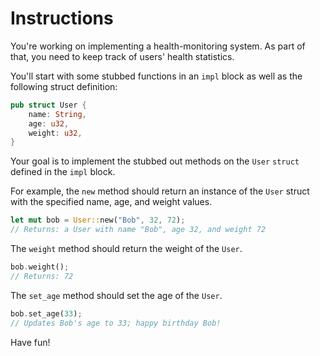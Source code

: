 # Instructions

You're working on implementing a health-monitoring system. As part of that, you need to keep track of users' health statistics.

You'll start with some stubbed functions in an `impl` block as well as the following struct definition:

```rust
pub struct User {
    name: String,
    age: u32,
    weight: u32,
}
```

Your goal is to implement the stubbed out methods on the `User` `struct` defined in the `impl` block.

For example, the `new` method should return an instance of the `User` struct with the specified name, age, and weight values.

```rust
let mut bob = User::new("Bob", 32, 72);
// Returns: a User with name "Bob", age 32, and weight 72
```

The `weight` method should return the weight of the `User`.

```rust
bob.weight();
// Returns: 72
```

The `set_age` method should set the age of the `User`.

```rust
bob.set_age(33);
// Updates Bob's age to 33; happy birthday Bob!
```

Have fun!